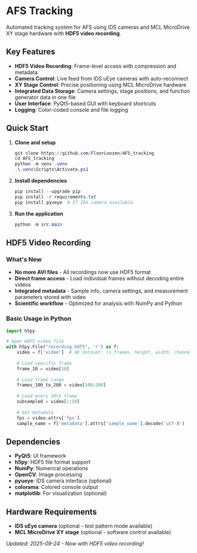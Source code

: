 # AFS Tracking

Automated tracking system for AFS using IDS cameras and MCL MicroDrive XY stage hardware with **HDF5 video recording**.

## Key Features

- **HDF5 Video Recording**: Frame-level access with compression and metadata
- **Camera Control**: Live feed from IDS uEye cameras with auto-reconnect  
- **XY Stage Control**: Precise positioning using MCL MicroDrive hardware
- **Integrated Data Storage**: Camera settings, stage positions, and function generator data in one file
- **User Interface**: PyQt5-based GUI with keyboard shortcuts
- **Logging**: Color-coded console and file logging

## Quick Start

1. **Clone and setup**
   ```powershell
   git clone https://github.com/FloorLoozen/AFS_tracking
   cd AFS_tracking
   python -m venv .venv
   .\.venv\Scripts\Activate.ps1
   ```

2. **Install dependencies**
   ```powershell
   pip install --upgrade pip
   pip install -r requirements.txt
   pip install pyueye  # If IDS camera available
   ```

3. **Run the application**
   ```powershell
   python -m src.main
   ```

## HDF5 Video Recording

### What's New
- **No more AVI files** - All recordings now use HDF5 format
- **Direct frame access** - Load individual frames without decoding entire videos
- **Integrated metadata** - Sample info, camera settings, and measurement parameters stored with video
- **Scientific workflow** - Optimized for analysis with NumPy and Python

### Basic Usage in Python
```python
import h5py

# Open HDF5 video file
with h5py.File("recording.hdf5", 'r') as f:
    video = f['video']  # 4D dataset: (n_frames, height, width, channels)
    
    # Load specific frame
    frame_10 = video[10]
    
    # Load frame range
    frames_100_to_200 = video[100:200]
    
    # Load every 10th frame
    subsampled = video[::10]
    
    # Get metadata
    fps = video.attrs['fps']
    sample_name = f['metadata'].attrs['sample_name'].decode('utf-8')
```

## Dependencies

- **PyQt5**: UI framework
- **h5py**: HDF5 file format support  
- **NumPy**: Numerical operations
- **OpenCV**: Image processing
- **pyueye**: IDS camera interface (optional)
- **colorama**: Colored console output
- **matplotlib**: For visualization (optional)

## Hardware Requirements

- **IDS uEye camera** (optional - test pattern mode available)
- **MCL MicroDrive XY stage** (optional - software control available)

_Updated: 2025-09-24 - Now with HDF5 video recording!_


